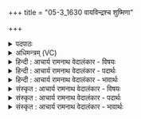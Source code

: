 +++
title = "05-3_1630 वायविन्द्रश्च शुष्मिणा"

+++
<details><summary>पदपाठः</summary>

वा꣡यो꣢꣯। इ꣡न्द्रः꣢꣯। च꣣। शुष्मि꣡णा꣢। स꣣र꣡थ꣢म्। स꣣। र꣡थ꣢꣯म्। श꣣वसः। पतीइ꣡ति꣢। नि꣣यु꣡त्व꣢न्ता। नि꣣। यु꣡त्व꣢꣯न्ता। नः꣣। ऊत꣡ये꣢। आ। या꣣तम्। सो꣡म꣢꣯पीतये। सो꣡म꣢꣯। पी꣣तये। १६३०।
</details>

<details><summary>अधिमन्त्रम् (VC)</summary>

- इन्द्रवायू
- वामदेवो गौतमः
- अनुष्टुप्
- गान्धारः
</details>

<details><summary>हिन्दी : आचार्य रामनाथ वेदालंकार - विषयः</summary>

आगे फिर उसी विषय का वर्णन है।
</details>

<details><summary>हिन्दी : आचार्य रामनाथ वेदालंकार - पदार्थः</summary>

पदार्थान्वय -  हे(वायो)प्राण!तू(इन्द्रः च)और जीवात्मा(शुष्मिणा)बलवान्(शवसः पती)बल के रक्षक और(नियुत्वन्ता)सदा कार्य-तत्पर रहते हुए(नः ऊतये)हमारी रक्षा के लिए(सरथम्)एक ही देह-रथ पर चढ़कर(सोमपीतये)शान्त रस के पानार्थ(आयातम्)आओ ॥३॥
</details>

<details><summary>हिन्दी : आचार्य रामनाथ वेदालंकार - भावार्थः</summary>

भावार्थ -  जीवात्मा प्राण के ही साथ देह में आता है और उसी के साथ जीवन में सब कार्य सिद्ध करता हुआ योगाभ्यास द्वारा शान्ति प्राप्त करता है ॥३॥
</details>

<details><summary>संस्कृत : आचार्य रामनाथ वेदालंकार - विषयः</summary>

अथ पुनरपि तमेव विषयमाह।
</details>

<details><summary>संस्कृत : आचार्य रामनाथ वेदालंकार - पदार्थः</summary>

पदार्थान्वय -  हे(वायो)प्राण!त्वम्(इन्द्रः च)जीवात्मा च(शुष्मिणा)शुष्मिणौ बलवन्तौ, (शवसः पती)बलस्य पालकौ, (नियुत्वन्ता)सदा नियुक्तौ सन्तौ(नः ऊतये)अस्माकं रक्षणाय(सरथम्)एकमेव देहरथम् आरुह्य(सोमपीतये)शान्तरसपानाय(आयातम्)आगच्छतम् ॥३॥२
</details>

<details><summary>संस्कृत : आचार्य रामनाथ वेदालंकार - भावार्थः</summary>

भावार्थ -  जीवात्मा प्राणेनैव सहचरितो देहमागच्छति,तेनैव सहचरितश्च जीवने सर्वाणि कार्याणि साध्नुवन् योगाभ्यासेन शान्तिं प्राप्नोति ॥३॥
</details>